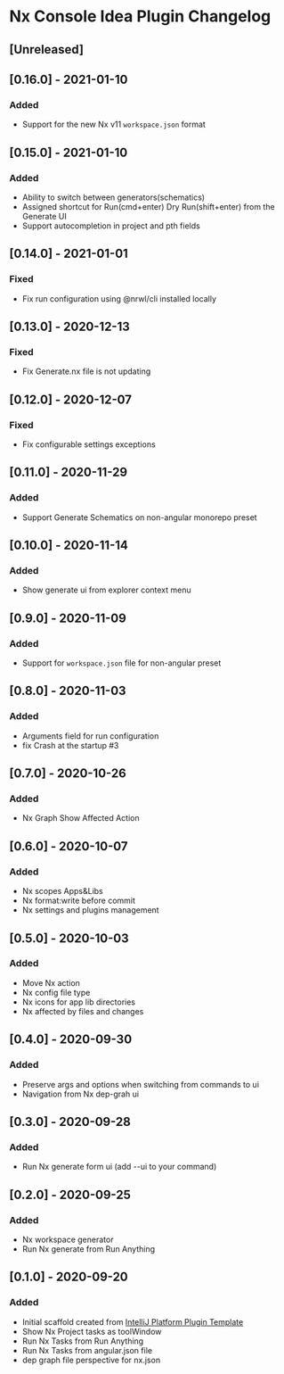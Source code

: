 <!-- Keep a Changelog guide -> https://keepachangelog.com -->

# Nx Console Idea Plugin Changelog
## [Unreleased]
## [0.16.0] - 2021-01-10
### Added
- Support for the new Nx v11 `workspace.json` format
## [0.15.0] - 2021-01-10
### Added
- Ability to switch between generators(schematics)
- Assigned shortcut for Run(cmd+enter) Dry Run(shift+enter) from the Generate UI
- Support autocompletion in project and pth fields
## [0.14.0] - 2021-01-01
### Fixed
- Fix run configuration using @nrwl/cli installed locally
## [0.13.0] - 2020-12-13
### Fixed
- Fix Generate.nx file is not updating
## [0.12.0] - 2020-12-07
### Fixed
- Fix configurable settings exceptions
## [0.11.0] - 2020-11-29
### Added
- Support Generate Schematics on non-angular monorepo preset
## [0.10.0] - 2020-11-14
### Added
- Show generate ui from explorer context menu
## [0.9.0] - 2020-11-09
### Added
- Support for `workspace.json` file for non-angular preset
## [0.8.0] - 2020-11-03
### Added
- Arguments field for run configuration
- fix Crash at the startup #3
## [0.7.0] - 2020-10-26
### Added
- Nx Graph Show Affected Action
## [0.6.0] - 2020-10-07
### Added
- Nx scopes Apps&Libs
- Nx format:write before commit
- Nx settings and plugins management
## [0.5.0] - 2020-10-03
### Added
- Move Nx action
- Nx config file type
- Nx icons for app lib directories
- Nx affected by files and changes
## [0.4.0] - 2020-09-30
### Added
- Preserve args and options when switching from commands to ui
- Navigation from Nx dep-grah ui
## [0.3.0] - 2020-09-28
### Added
- Run Nx generate form ui (add --ui to your command)
## [0.2.0] - 2020-09-25
### Added
- Nx workspace generator
- Run Nx generate from Run Anything
## [0.1.0] - 2020-09-20
### Added
- Initial scaffold created from [IntelliJ Platform Plugin Template](https://github.com/JetBrains/intellij-platform-plugin-template)
- Show Nx Project tasks as toolWindow
- Run Nx Tasks from Run Anything
- Run Nx Tasks from angular.json file
- dep graph file perspective for nx.json

